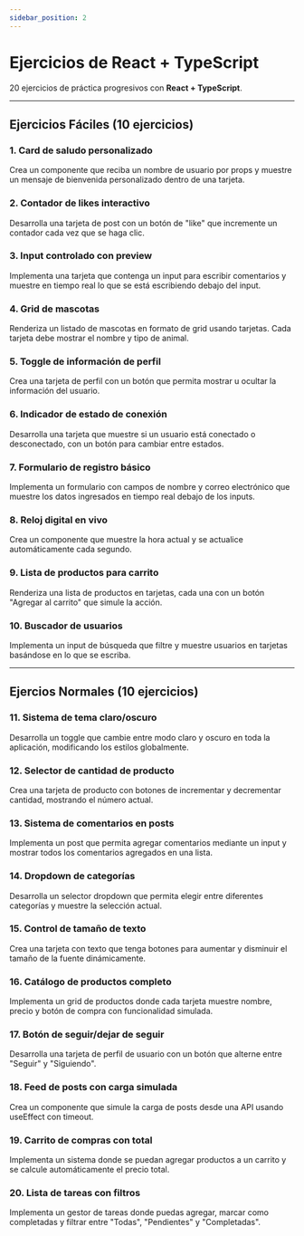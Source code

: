 ```yaml
---
sidebar_position: 2
---
```


# Ejercicios de React + TypeScript

20 ejercicios de práctica progresivos con **React + TypeScript**.

---

## Ejercicios Fáciles (10 ejercicios)

### 1. Card de saludo personalizado

Crea un componente que reciba un nombre de usuario por props y muestre un mensaje de bienvenida personalizado dentro de una tarjeta.

### 2. Contador de likes interactivo

Desarrolla una tarjeta de post con un botón de "like" que incremente un contador cada vez que se haga clic.

### 3. Input controlado con preview

Implementa una tarjeta que contenga un input para escribir comentarios y muestre en tiempo real lo que se está escribiendo debajo del input.

### 4. Grid de mascotas

Renderiza un listado de mascotas en formato de grid usando tarjetas. Cada tarjeta debe mostrar el nombre y tipo de animal.

### 5. Toggle de información de perfil

Crea una tarjeta de perfil con un botón que permita mostrar u ocultar la información del usuario.

### 6. Indicador de estado de conexión

Desarrolla una tarjeta que muestre si un usuario está conectado o desconectado, con un botón para cambiar entre estados.

### 7. Formulario de registro básico

Implementa un formulario con campos de nombre y correo electrónico que muestre los datos ingresados en tiempo real debajo de los inputs.

### 8. Reloj digital en vivo

Crea un componente que muestre la hora actual y se actualice automáticamente cada segundo.

### 9. Lista de productos para carrito

Renderiza una lista de productos en tarjetas, cada una con un botón "Agregar al carrito" que simule la acción.

### 10. Buscador de usuarios

Implementa un input de búsqueda que filtre y muestre usuarios en tarjetas basándose en lo que se escriba.

---

## Ejercios Normales (10 ejercicios)

### 11. Sistema de tema claro/oscuro

Desarrolla un toggle que cambie entre modo claro y oscuro en toda la aplicación, modificando los estilos globalmente.

### 12. Selector de cantidad de producto

Crea una tarjeta de producto con botones de incrementar y decrementar cantidad, mostrando el número actual.

### 13. Sistema de comentarios en posts

Implementa un post que permita agregar comentarios mediante un input y mostrar todos los comentarios agregados en una lista.

### 14. Dropdown de categorías

Desarrolla un selector dropdown que permita elegir entre diferentes categorías y muestre la selección actual.

### 15. Control de tamaño de texto

Crea una tarjeta con texto que tenga botones para aumentar y disminuir el tamaño de la fuente dinámicamente.

### 16. Catálogo de productos completo

Implementa un grid de productos donde cada tarjeta muestre nombre, precio y botón de compra con funcionalidad simulada.

### 17. Botón de seguir/dejar de seguir

Desarrolla una tarjeta de perfil de usuario con un botón que alterne entre "Seguir" y "Siguiendo".

### 18. Feed de posts con carga simulada

Crea un componente que simule la carga de posts desde una API usando useEffect con timeout.

### 19. Carrito de compras con total

Implementa un sistema donde se puedan agregar productos a un carrito y se calcule automáticamente el precio total.

### 20. Lista de tareas con filtros

Implementa un gestor de tareas donde puedas agregar, marcar como completadas y filtrar entre "Todas", "Pendientes" y "Completadas".